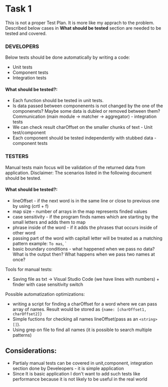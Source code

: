 # Task 1

This is not a proper Test Plan. It is more like my apprach to the problem.
Described below cases in **What should be tested** section are needed to be tested and covered.

### DEVELOPERS

Below tests should be done automatically by writing a code:

- Unit tests
- Component tests
- Integration tests

#### What should be tested?:

- Each function should be tested in unit tests.
- Is data passed between componenents is not changed by the one of the componenets? Maybe some data is dubled or removed between them?<br/>
  Communication (main module -> matcher -> aggregator) - integration tests
- We can check result charOffset on the smaller chunks of text - Unit test/component
- Each component should be tested independently with stubbed data - component tests

### TESTERS

Manual tests main focus will be validation of the returned data from application.
Disclaimer: The scenarios listed in the following document should be tested.

#### What should be tested?:

- lineOffset - if the next word is in the same line or close to previous one by using (crtl + f)
- map size - number of arrays in the map represents finded values
- case sensitivity - if the program finds names which are starting by the small letters and adds them to map
- phrase inside of the word - if it adds the phrases that occurs inside of other word
- passing part of the word with capitall letter will be treated as a matching pattern example: `To mas`, `
- basic boundary conditions - what happened when we pass no data? What is the output then? What happens when we pass two names at once?

Tools for manual tests:

- Saving file as txt -> Visual Studio Code (we have lines with numbers) + finder with case sensitivity switch

Possible automatization optimizations:

- writing a script for finding a charOffset for a word where we can pass array of names. Result would be stored as `{name: [charOffset1, charOffset2]}`
- Simple fuctions for checking all names lineOffset(pass as an `<string>[]`).
- Using grep on file to find all names (it is possible to search multiple patterns)

## Considerations:

- Partialy manual tests can be covered in unit,component, integration section done by Develeopers - it is simple application
- Since It is basic application I don't want to add such tests like performance because it is not likely to be useful in the real world
